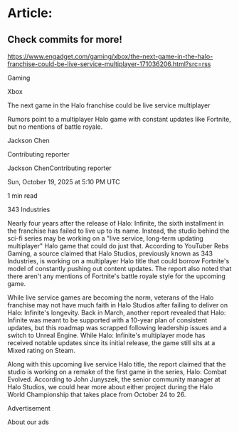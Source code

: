 # Article:

## Check commits for more!
https://www.engadget.com/gaming/xbox/the-next-game-in-the-halo-franchise-could-be-live-service-multiplayer-171036206.html?src=rss

Gaming

Xbox

The next game in the Halo franchise could be live service multiplayer

Rumors point to a multiplayer Halo game with constant updates like Fortnite, but no mentions of battle royale.

Jackson Chen

Contributing reporter

Jackson ChenContributing reporter

Sun, October 19, 2025 at 5:10 PM UTC

1 min read

343 Industries

Nearly four years after the release of Halo: Infinite, the sixth installment in the franchise has failed to live up to its name. Instead, the studio behind the sci-fi series may be working on a "live service, long-term updating multiplayer" Halo game that could do just that. According to YouTuber Rebs Gaming, a source claimed that Halo Studios, previously known as 343 Industries, is working on a multiplayer Halo title that could borrow Fortnite's model of constantly pushing out content updates. The report also noted that there aren't any mentions of Fortnite's battle royale style for the upcoming game.

While live service games are becoming the norm, veterans of the Halo franchise may not have much faith in Halo Studios after failing to deliver on Halo: Infinite's longevity. Back in March, another report revealed that Halo: Infinite was meant to be supported with a 10-year plan of consistent updates, but this roadmap was scrapped following leadership issues and a switch to Unreal Engine. While Halo: Infinite's multiplayer mode has received notable updates since its initial release, the game still sits at a Mixed rating on Steam.

Along with this upcoming live service Halo title, the report claimed that the studio is working on a remake of the first game in the series, Halo: Combat Evolved. According to John Junyszek, the senior community manager at Halo Studios, we could hear more about either project during the Halo World Championship that takes place from October 24 to 26.

Advertisement

About our ads